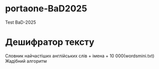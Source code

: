 # portaone-BaD2025
Test BaD-2025

# Дешифратор тексту

Словник найчастіших англійських слів + імена + 10 000(wordsmini.txt)
Жадібний алгоритм
